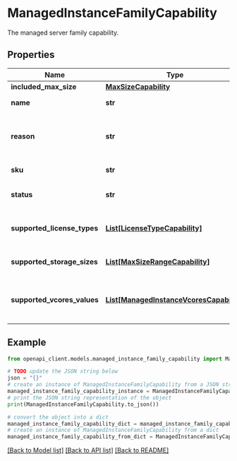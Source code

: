 # ManagedInstanceFamilyCapability

The managed server family capability.

## Properties

Name | Type | Description | Notes
------------ | ------------- | ------------- | -------------
**included_max_size** | [**MaxSizeCapability**](MaxSizeCapability.md) |  | [optional] 
**name** | **str** | Family name. | [optional] [readonly] 
**reason** | **str** | The reason for the capability not being available. | [optional] 
**sku** | **str** | SKU name. | [optional] [readonly] 
**status** | **str** | The status of the capability. | [optional] [readonly] 
**supported_license_types** | [**List[LicenseTypeCapability]**](LicenseTypeCapability.md) | List of supported license types. | [optional] [readonly] 
**supported_storage_sizes** | [**List[MaxSizeRangeCapability]**](MaxSizeRangeCapability.md) | Storage size ranges. | [optional] [readonly] 
**supported_vcores_values** | [**List[ManagedInstanceVcoresCapability]**](ManagedInstanceVcoresCapability.md) | List of supported virtual cores values. | [optional] [readonly] 

## Example

```python
from openapi_client.models.managed_instance_family_capability import ManagedInstanceFamilyCapability

# TODO update the JSON string below
json = "{}"
# create an instance of ManagedInstanceFamilyCapability from a JSON string
managed_instance_family_capability_instance = ManagedInstanceFamilyCapability.from_json(json)
# print the JSON string representation of the object
print(ManagedInstanceFamilyCapability.to_json())

# convert the object into a dict
managed_instance_family_capability_dict = managed_instance_family_capability_instance.to_dict()
# create an instance of ManagedInstanceFamilyCapability from a dict
managed_instance_family_capability_from_dict = ManagedInstanceFamilyCapability.from_dict(managed_instance_family_capability_dict)
```
[[Back to Model list]](../README.md#documentation-for-models) [[Back to API list]](../README.md#documentation-for-api-endpoints) [[Back to README]](../README.md)


